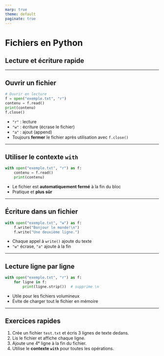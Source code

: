 ```yaml
---
marp: true
theme: default
paginate: true
---
```


# Fichiers en Python  
## Lecture et écriture rapide

---

## Ouvrir un fichier

```python
# Ouvrir en lecture
f = open("exemple.txt", "r")
contenu = f.read()
print(contenu)
f.close()
````

* `"r"` : lecture
* `"w"` : écriture (écrase le fichier)
* `"a"` : ajout (append)
* Toujours **fermer** le fichier après utilisation avec `f.close()`

---

## Utiliser le contexte `with`

```python
with open("exemple.txt", "r") as f:
    contenu = f.read()
    print(contenu)
```

* Le fichier est **automatiquement fermé** à la fin du bloc
* Pratique et **plus sûr**

---

## Écriture dans un fichier

```python
with open("exemple.txt", "w") as f:
    f.write("Bonjour le monde!\n")
    f.write("Une deuxième ligne.")
```

* Chaque appel à `write()` ajoute du texte
* `"w"` écrase, `"a"` ajoute à la fin

---

## Lecture ligne par ligne

```python
with open("exemple.txt", "r") as f:
    for ligne in f:
        print(ligne.strip())  # supprime \n
```

* Utile pour les fichiers volumineux
* Évite de charger tout le fichier en mémoire

---

## Exercices rapides

1. Crée un fichier `test.txt` et écris 3 lignes de texte dedans.
2. Lis le fichier et affiche chaque ligne.
3. Ajoute une 4ᵉ ligne à la fin du fichier.
4. Utilise le **contexte `with`** pour toutes les opérations.

```
